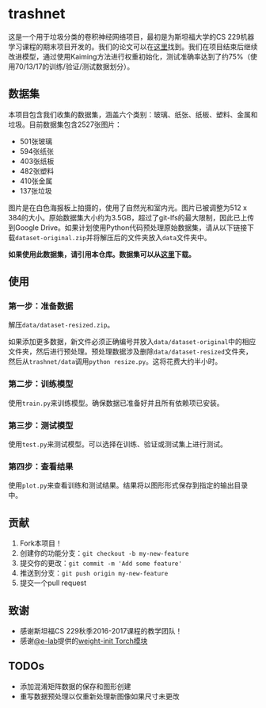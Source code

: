 # trashnet

这是一个用于垃圾分类的卷积神经网络项目，最初是为斯坦福大学的CS 229机器学习课程的期末项目开发的。我们的论文可以在[这里](https://cs229.stanford.edu/proj2016/report/ThungYang-ClassificationOfTrashForRecyclabilityStatus-report.pdf)找到。我们在项目结束后继续改进模型，通过使用Kaiming方法进行权重初始化，测试准确率达到了约75%（使用70/13/17的训练/验证/测试数据划分）。

## 数据集

本项目包含我们收集的数据集，涵盖六个类别：玻璃、纸张、纸板、塑料、金属和垃圾。目前数据集包含2527张图片：
- 501张玻璃
- 594张纸张
- 403张纸板
- 482张塑料
- 410张金属
- 137张垃圾

图片是在白色海报板上拍摄的，使用了自然光和室内光。图片已被调整为512 x 384的大小。原始数据集大小约为3.5GB，超过了git-lfs的最大限制，因此已上传到Google Drive。如果计划使用Python代码预处理原始数据集，请从以下链接下载`dataset-original.zip`并将解压后的文件夹放入`data`文件夹中。

**如果使用此数据集，请引用本仓库。数据集可以从[这里](https://huggingface.co/datasets/garythung/trashnet)下载。**



## 使用

### 第一步：准备数据

解压`data/dataset-resized.zip`。

如果添加更多数据，新文件必须正确编号并放入`data/dataset-original`中的相应文件夹，然后进行预处理。预处理数据涉及删除`data/dataset-resized`文件夹，然后从`trashnet/data`调用`python resize.py`。这将花费大约半小时。

### 第二步：训练模型

使用`train.py`来训练模型。确保数据已准备好并且所有依赖项已安装。

### 第三步：测试模型

使用`test.py`来测试模型。可以选择在训练、验证或测试集上进行测试。

### 第四步：查看结果

使用`plot.py`来查看训练和测试结果。结果将以图形形式保存到指定的输出目录中。

## 贡献

1. Fork本项目！
2. 创建你的功能分支：`git checkout -b my-new-feature`
3. 提交你的更改：`git commit -m 'Add some feature'`
4. 推送到分支：`git push origin my-new-feature`
5. 提交一个pull request

## 致谢

- 感谢斯坦福CS 229秋季2016-2017课程的教学团队！
- 感谢[@e-lab](http://github.com/e-lab)提供的[weight-init Torch模块](http://github.com/e-lab/torch-toolbox/blob/master/Weight-init/weight-init.lua)

## TODOs

- 添加混淆矩阵数据的保存和图形创建
- 重写数据预处理以仅重新处理新图像如果尺寸未更改
